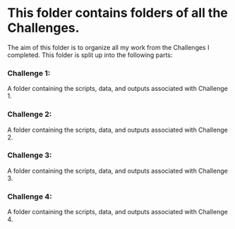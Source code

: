 # This folder contains folders of all the Challenges.

The aim of this folder is to organize all my work from the Challenges I completed. This folder is split up into the following parts:

### Challenge 1:
A folder containing the scripts, data, and outputs associated with Challenge 1.

### Challenge 2:
A folder containing the scripts, data, and outputs associated with Challenge 2.

### Challenge 3:
A folder containing the scripts, data, and outputs associated with Challenge 3.

### Challenge 4:
A folder containing the scripts, data, and outputs associated with Challenge 4.

